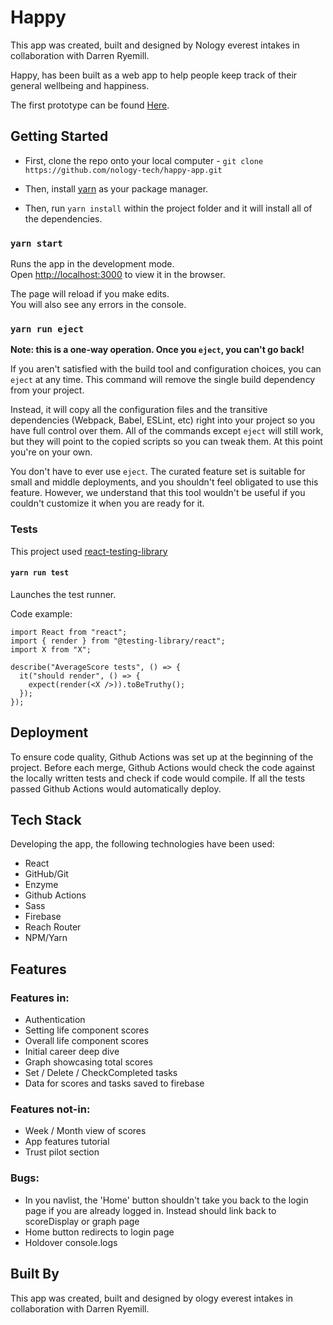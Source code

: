 # Happy

This app was created, built and designed by Nology everest intakes in collaboration with Darren Ryemill.

Happy, has been built as a web app to help people keep track of their general wellbeing and happiness.

The first prototype can be found [Here](happy-app-86830.web.app/).

## Getting Started

- First, clone the repo onto your local computer - `git clone https://github.com/nology-tech/happy-app.git`

- Then, install [yarn](https://yarnpkg.com/en/docs/getting-started) as your package manager.
- Then, run `yarn install` within the project folder and it will install all of the dependencies.

### `yarn start`

Runs the app in the development mode.<br>
Open [http://localhost:3000](http://localhost:3000) to view it in the browser.

The page will reload if you make edits.<br>
You will also see any errors in the console.

### `yarn run eject`

**Note: this is a one-way operation. Once you `eject`, you can't go back!**

If you aren't satisfied with the build tool and configuration choices, you can `eject` at any time. This command will remove the single build dependency from your project.

Instead, it will copy all the configuration files and the transitive dependencies (Webpack, Babel, ESLint, etc) right into your project so you have full control over them. All of the commands except `eject` will still work, but they will point to the copied scripts so you can tweak them. At this point you're on your own.

You don't have to ever use `eject`. The curated feature set is suitable for small and middle deployments, and you shouldn't feel obligated to use this feature. However, we understand that this tool wouldn't be useful if you couldn't customize it when you are ready for it.

### Tests

This project used [react-testing-library](https://testing-library.com/docs/react-testing-library/intro/)

#### `yarn run test`

Launches the test runner.<br>

Code example:

```
import React from "react";
import { render } from "@testing-library/react";
import X from "X";

describe("AverageScore tests", () => {
  it("should render", () => {
    expect(render(<X />)).toBeTruthy();
  });
});

```

## Deployment

To ensure code quality, Github Actions was set up at the beginning of the project. Before each merge, Github Actions would check the code against the locally written tests and check if code would compile. If all the tests passed Github Actions would automatically deploy.

## Tech Stack

Developing the app, the following technologies have been used:

- React
- GitHub/Git
- Enzyme
- Github Actions
- Sass
- Firebase
- Reach Router
- NPM/Yarn

## Features

### Features in:

- Authentication
- Setting life component scores
- Overall life component scores
- Initial career deep dive
- Graph showcasing total scores
- Set / Delete / CheckCompleted tasks
- Data for scores and tasks saved to firebase

### Features not-in:

- Week / Month view of scores
- App features tutorial
- Trust pilot section

### Bugs:

- In you navlist, the 'Home' button shouldn't take you back to the login page if you are already logged in. Instead should link back to scoreDisplay or graph page
- Home button redirects to login page
- Holdover console.logs

## Built By

This app was created, built and designed by ology everest intakes in collaboration with Darren Ryemill.
